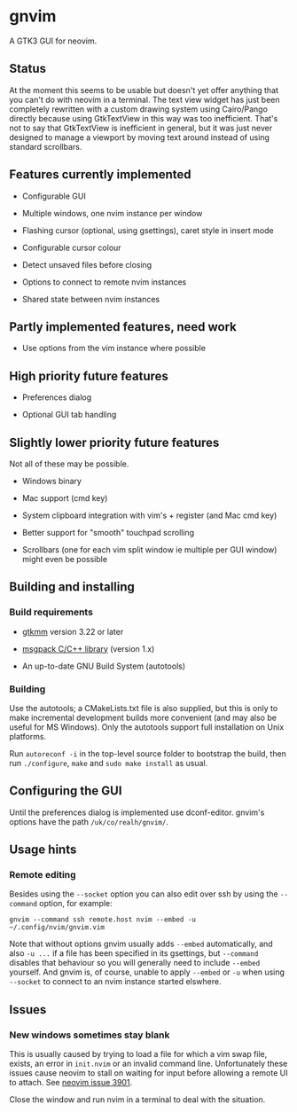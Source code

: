 # gnvim

A GTK3 GUI for neovim.

## Status

At the moment this seems to be usable but doesn't yet offer anything that you
can't do with neovim in a terminal. The text view widget has just been
completely rewritten with a custom drawing system using Cairo/Pango directly
because using GtkTextView in this way was too inefficient. That's not to say
that GtkTextView is inefficient in general, but it was just never designed to
manage a viewport by moving text around instead of using standard scrollbars.

## Features currently implemented

* Configurable GUI

* Multiple windows, one nvim instance per window

* Flashing cursor (optional, using gsettings), caret style in insert mode

* Configurable cursor colour

* Detect unsaved files before closing

* Options to connect to remote nvim instances

* Shared state between nvim instances

## Partly implemented features, need work

* Use options from the vim instance where possible

## High priority future features

* Preferences dialog

* Optional GUI tab handling

## Slightly lower priority future features

Not all of these may be possible.

* Windows binary

* Mac support (cmd key)

* System clipboard integration with vim's + register (and Mac cmd key)

* Better support for "smooth" touchpad scrolling

* Scrollbars (one for each vim split window ie multiple per GUI window) might
  even be possible

## Building and installing

### Build requirements

* [gtkmm](http://www.gtkmm.org) version 3.22 or later

* [msgpack C/C++ library](https://github.com/msgpack/msgpack-c) (version 1.x)

* An up-to-date GNU Build System (autotools)

### Building

Use the autotools; a CMakeLists.txt file is also supplied, but this is only to
make incremental development builds more convenient (and may also be useful for
MS Windows). Only the autotools support full installation on Unix platforms.

Run `autoreconf -i` in the top-level source folder to bootstrap the build, then
run `./configure`, `make` and `sudo make install` as usual.

## Configuring the GUI

Until the preferences dialog is implemented use dconf-editor. gnvim's options
have the path `/uk/co/realh/gnvim/`.

## Usage hints

### Remote editing

Besides using the `--socket` option you can also edit over ssh by using the
`--command` option, for example:

    gnvim --command ssh remote.host nvim --embed -u ~/.config/nvim/gnvim.vim

Note that without options gnvim usually adds `--embed` automatically, and also
`-u ...` if a file has been specified in its gsettings, but `--command`
disables that behaviour so you will generally need to include `--embed`
yourself. And gnvim is, of course, unable to apply `--embed` or `-u` when using
`--socket` to connect to an nvim instance started elswhere.

## Issues

### New windows sometimes stay blank

This is usually caused by trying to load a file for which a vim swap file,
exists, an error in `init.nvim` or an invalid command line. Unfortunately
these issues cause neovim to stall on waiting for input before allowing a
remote UI to attach. See
[neovim issue 3901](https://github.com/neovim/neovim/issues/3901).

Close the window and run nvim in a terminal to deal with
the situation.
